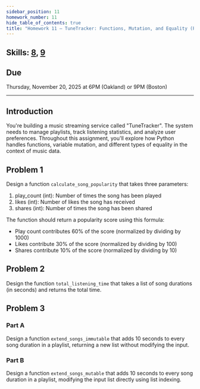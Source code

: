 ```yaml
---
sidebar_position: 11
homework_number: 11
hide_table_of_contents: true
title: "Homework 11 — TuneTracker: Functions, Mutation, and Equality (Python)"
---
```


## Skills: [8](/skills/#(8)), [9](/skills/#(9))

## Due
Thursday, November 20, 2025 at 6PM (Oakland) or 9PM (Boston)

---

## Introduction
You're building a music streaming service called "TuneTracker". The system needs to manage playlists, track listening statistics, and analyze user preferences. Throughout this assignment, you'll explore how Python handles functions, variable mutation, and different types of equality in the context of music data.

## Problem 1
Design a function `calculate_song_popularity` that takes three parameters:
1. play_count (int): Number of times the song has been played
2. likes (int): Number of likes the song has received
3. shares (int): Number of times the song has been shared

The function should return a popularity score using this formula:
- Play count contributes 60% of the score (normalized by dividing by 1000)
- Likes contribute 30% of the score (normalized by dividing by 100)
- Shares contribute 10% of the score (normalized by dividing by 10)

## Problem 2
Design the function `total_listening_time` that takes a list of song durations (in seconds) and returns the total time.

## Problem 3
### Part A
Design a function `extend_songs_immutable` that adds 10 seconds to every song duration in a playlist, returning a new list without modifying the input.

### Part B
Design a function `extend_songs_mutable` that adds 10 seconds to every song duration in a playlist, modifying the input list directly using list indexing.

